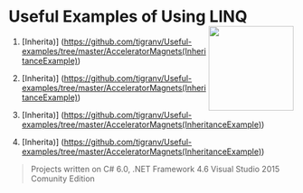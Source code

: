 # Useful Examples of Using LINQ  <img src="https://cloud.githubusercontent.com/assets/24522089/21962098/41a510c8-db36-11e6-95ef-eb392a0a1919.png" align="right" width="150px" height="150px" /> 


1. [Inherita)] (https://github.com/tigranv/Useful-examples/tree/master/AcceleratorMagnets(InheritanceExample))

1. [Inherita)] (https://github.com/tigranv/Useful-examples/tree/master/AcceleratorMagnets(InheritanceExample))

1. [Inherita)] (https://github.com/tigranv/Useful-examples/tree/master/AcceleratorMagnets(InheritanceExample))

1. [Inherita)] (https://github.com/tigranv/Useful-examples/tree/master/AcceleratorMagnets(InheritanceExample))





> Projects written on C# 6.0, .NET Framework 4.6 Visual Studio 2015 Comunity Edition


